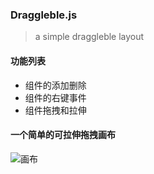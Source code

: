 ### Draggleble.js

> a simple draggleble layout

#### 功能列表

- 组件的添加删除
- 组件的右键事件
- 组件拖拽和拉伸

#### 一个简单的可拉伸拖拽画布
![画布](https://github.com/song111/Draggleble.js/blob/master/public/image/%E7%94%BB%E5%B8%83.gif)

